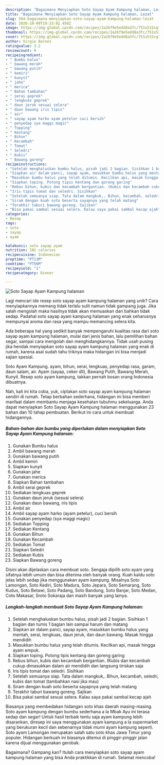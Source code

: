 ```yaml
---
description: "Bagaimana Menyiapkan Soto Sayap Ayam Kampung halaman, Lezat"
title: "Bagaimana Menyiapkan Soto Sayap Ayam Kampung halaman, Lezat"
slug: 564-bagaimana-menyiapkan-soto-sayap-ayam-kampung-halaman-lezat
date: 2020-10-09T19:33:02.458Z
image: https://img-global.cpcdn.com/recipes/2a26f9e5edd8a3fc/751x532cq70/soto-sayap-ayam-kampung-halaman-foto-resep-utama.jpg
thumbnail: https://img-global.cpcdn.com/recipes/2a26f9e5edd8a3fc/751x532cq70/soto-sayap-ayam-kampung-halaman-foto-resep-utama.jpg
cover: https://img-global.cpcdn.com/recipes/2a26f9e5edd8a3fc/751x532cq70/soto-sayap-ayam-kampung-halaman-foto-resep-utama.jpg
author: Virgie Barnes
ratingvalue: 3.2
reviewcount: 9
recipeingredient:
- " Bumbu halus"
- " bawang merah"
- " bawang putih"
- " kemiri"
- " kunyit"
- " jahe"
- " merica"
- " Bahan tambahan"
- " serai geprek"
- " lengkuas geprek"
- " daun jeruk sesuai selera"
- " daun bawang iris tipis"
- " air"
- " sayap ayam harko ayam petelur cuci bersih"
- " penyedap sya maggi magic"
- " Topping"
- " Kentang"
- " Bihun"
- " Kecambah"
- " Tomat"
- " Seledri"
- " Kubis"
- " Bawang goreng"
recipeinstructions:
- "Setelah menghaluskan bumbu halus, pisah jadi 2 bagian. Sisihkan 1 bagian dan tumis 1 bagian lain sampai harum dan matang"
- "Siapkan air dalam panci, sayap ayam, masukkan bumbu halus yang mentah, serai, lengkuas, daun jeruk, dan daun bawang. Masak hingga mendidih"
- "Masukkan bumbu halus yang telah ditumis. Kecilkan api, masak hingga ayam empuk."
- "Siapkan toping. Potong tipis kentang dan goreng garing"
- "Rebus bihun, kubis dan kecambah bergantian. (Kubis dan kecambah cukup dimasukkan dalam air mendidih dan langsung tiriskan saja"
- "Iris tipis tomat dan seledri. Sisihkan"
- "Setelah semuanya siap. Tata dalam mangkuk,. Bihun, kecambah, seledri, kubis dan tomat (tambahkan nasi jika mau)"
- "Siram dengan kuah soto beserta sayapnya yang telah matang"
- "Terakhir taburi bawang goreng. Sajikan"
- "Bisa pakai sambal sesuai selera. Kalau saya pakai sambal kecap ajah"
categories:
- Resep
tags:
- soto
- sayap
- ayam

katakunci: soto sayap ayam 
nutrition: 101 calories
recipecuisine: Indonesian
preptime: "PT13M"
cooktime: "PT56M"
recipeyield: "1"
recipecategory: Dinner

---
```



![Soto Sayap Ayam Kampung halaman](https://img-global.cpcdn.com/recipes/2a26f9e5edd8a3fc/751x532cq70/soto-sayap-ayam-kampung-halaman-foto-resep-utama.jpg)

Lagi mencari ide resep soto sayap ayam kampung halaman yang unik? Cara menyiapkannya memang tidak terlalu sulit namun tidak gampang juga. Jika salah mengolah maka hasilnya tidak akan memuaskan dan bahkan tidak sedap. Padahal soto sayap ayam kampung halaman yang enak seharusnya mempunyai aroma dan rasa yang mampu memancing selera kita.

Ada beberapa hal yang sedikit banyak mempengaruhi kualitas rasa dari soto sayap ayam kampung halaman, mulai dari jenis bahan, lalu pemilihan bahan segar, sampai cara mengolah dan menghidangkannya. Tidak usah pusing jika hendak menyiapkan soto sayap ayam kampung halaman yang enak di rumah, karena asal sudah tahu triknya maka hidangan ini bisa menjadi sajian spesial.

Soto Ayam Kampung. ayam, bihun, serai, lengkuas, penyedap rasa, garam, daun salam, air. Ayam (sayap, ceker dll), Bawang Putih, Bawang Merah, Kunyit. Resep soto ayam kampung, takkan pernah bosan orang Indonesia dibuatnya.


Nah, kali ini kita coba, yuk, ciptakan soto sayap ayam kampung halaman sendiri di rumah. Tetap berbahan sederhana, hidangan ini bisa memberi manfaat dalam membantu menjaga kesehatan tubuhmu sekeluarga. Anda dapat menyiapkan Soto Sayap Ayam Kampung halaman menggunakan 23 bahan dan 10 tahap pembuatan. Berikut ini cara untuk membuat hidangannya.

<!--inarticleads1-->

##### Bahan-bahan dan bumbu yang diperlukan dalam menyiapkan Soto Sayap Ayam Kampung halaman:

1. Gunakan  Bumbu halus
1. Ambil  bawang merah
1. Gunakan  bawang putih
1. Ambil  kemiri
1. Siapkan  kunyit
1. Gunakan  jahe
1. Gunakan  merica
1. Siapkan  Bahan tambahan
1. Ambil  serai geprek
1. Sediakan  lengkuas geprek
1. Gunakan  daun jeruk (sesuai selera)
1. Gunakan  daun bawang, iris tipis
1. Ambil  air
1. Ambil  sayap ayam harko (ayam petelur), cuci bersih
1. Gunakan  penyedap (sya maggi magic)
1. Sediakan  Topping
1. Sediakan  Kentang
1. Gunakan  Bihun
1. Gunakan  Kecambah
1. Sediakan  Tomat
1. Siapkan  Seledri
1. Sediakan  Kubis
1. Siapkan  Bawang goreng


Disini akan dijelaskan cara membuat soto. Sengaja dipilih soto ayam yang sifatnya lebih umum dan bisa diterima oleh banyak orang. Kuah kaldu soto jelas lebih sedap jika menggunakan ayam kampung. Misalnya Soto Lamongan, Soto Kediri, Soto Madura, Soto Jepara, Soto Semarang, Soto Kudus, Soto Betawi, Soto Padang, Soto Bandung, Soto Banjar, Soto Medan, Coto Makasar, Sroto Sokaraja dan masih banyak yang lainya. 

<!--inarticleads2-->

##### Langkah-langkah membuat Soto Sayap Ayam Kampung halaman:

1. Setelah menghaluskan bumbu halus, pisah jadi 2 bagian. Sisihkan 1 bagian dan tumis 1 bagian lain sampai harum dan matang
1. Siapkan air dalam panci, sayap ayam, masukkan bumbu halus yang mentah, serai, lengkuas, daun jeruk, dan daun bawang. Masak hingga mendidih
1. Masukkan bumbu halus yang telah ditumis. Kecilkan api, masak hingga ayam empuk.
1. Siapkan toping. Potong tipis kentang dan goreng garing
1. Rebus bihun, kubis dan kecambah bergantian. (Kubis dan kecambah cukup dimasukkan dalam air mendidih dan langsung tiriskan saja
1. Iris tipis tomat dan seledri. Sisihkan
1. Setelah semuanya siap. Tata dalam mangkuk,. Bihun, kecambah, seledri, kubis dan tomat (tambahkan nasi jika mau)
1. Siram dengan kuah soto beserta sayapnya yang telah matang
1. Terakhir taburi bawang goreng. Sajikan
1. Bisa pakai sambal sesuai selera. Kalau saya pakai sambal kecap ajah


Biasanya yang membedakan hidangan soto khas daerah masing-masing. Soto ayam kampung dengan bumbu sederhana a la Mbak Ayu ini terasa sedap dan segar! Untuk hasil terbaik tentu saja ayam kampung lebih disarankan, diresep ini saya menggunakan ayam kampung a la supermarket yang berukuran kecil dan sebenarnya tidak murni ayam kampung seperti. Soto ayam Lamongan merupakan salah satu soto khas Jawa Timur yang populer. Hidangan berkuah ini biasanya ditemui di pinggir-pinggir jalan karena dijual menggunakan gerobak. 

Bagaimana? Gampang kan? Itulah cara menyiapkan soto sayap ayam kampung halaman yang bisa Anda praktikkan di rumah. Selamat mencoba!
